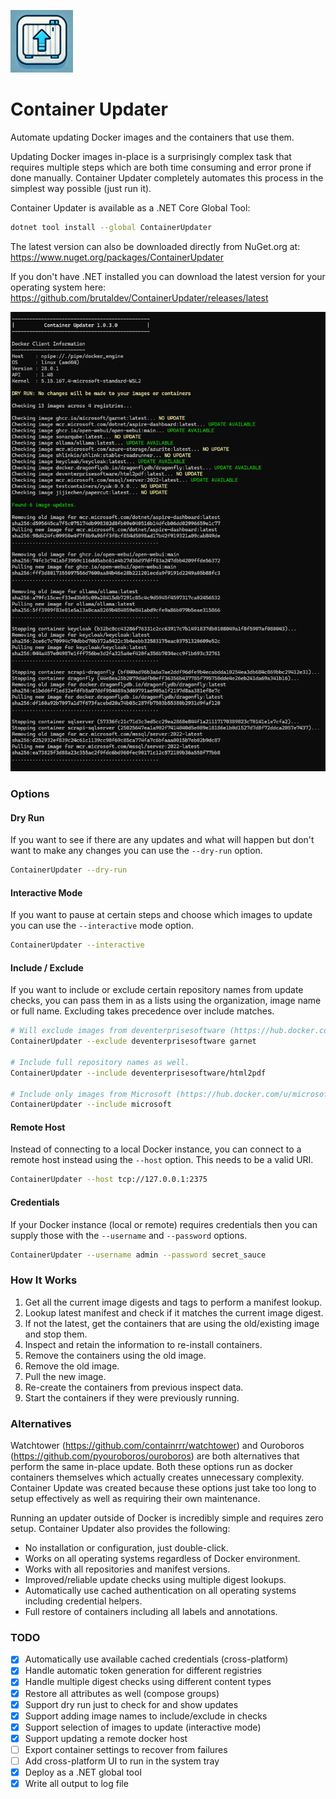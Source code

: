﻿![ICON](https://raw.githubusercontent.com/brutaldev/ContainerUpdater/main/icon_small.png)
	
# Container Updater

Automate updating Docker images and the containers that use them.

Updating Docker images in-place is a surprisingly complex task that requires multiple steps which are both time consuming and error prone if done manually.
Container Updater completely automates this process in the simplest way possible (just run it).

Container Updater is available as a .NET Core Global Tool:

```bash
dotnet tool install --global ContainerUpdater
```

The latest version can also be downloaded directly from NuGet.org at:
https://www.nuget.org/packages/ContainerUpdater

If you don't have .NET installed you can download the latest version for your operating system here:
https://github.com/brutaldev/ContainerUpdater/releases/latest

![SCREENSHOT](https://raw.githubusercontent.com/brutaldev/ContainerUpdater/main/screenshot.png)

### Options

#### Dry Run
If you want to see if there are any updates and what will happen but don't want to make any changes you can use the `--dry-run` option.

```bash
ContainerUpdater --dry-run
```

#### Interactive Mode
If you want to pause at certain steps and choose which images to update you can use the `--interactive` mode option.

```bash
ContainerUpdater --interactive
```

#### Include / Exclude
If you want to include or exclude certain repository names from update checks, you can pass them in as a lists using the organization, image name or full name.
Excluding takes precedence over include matches.

```bash
# Will exclude images from deventerprisesoftware (https://hub.docker.com/u/deventerprisesoftware) and microsoft/garnet.
ContainerUpdater --exclude deventerprisesoftware garnet

# Include full repository names as well.
ContainerUpdater --include deventerprisesoftware/html2pdf

# Include only images from Microsoft (https://hub.docker.com/u/microsoft).
ContainerUpdater --include microsoft
```

#### Remote Host
Instead of connecting to a local Docker instance, you can connect to a remote host instead using the `--host` option. This needs to be a valid URI.

```bash
ContainerUpdater --host tcp://127.0.0.1:2375
```

#### Credentials
If your Docker instance (local or remote) requires credentials then you can supply those with the `--username` and `--password` options.

```bash
ContainerUpdater --username admin --password secret_sauce
```

### How It Works

1. Get all the current image digests and tags to perform a manifest lookup.
2. Lookup latest manifest and check if it matches the current image digest.
3. If not the latest, get the containers that are using the old/existing image and stop them.
4. Inspect and retain the information to re-install containers.
5. Remove the containers using the old image.
6. Remove the old image.
7. Pull the new image.
8. Re-create the containers from previous inspect data.
9. Start the containers if they were previously running.

### Alternatives

Watchtower (https://github.com/containrrr/watchtower) and Ouroboros (https://github.com/pyouroboros/ouroboros) are both alternatives that perform the same in-place update.
Both these options run as docker containers themselves which actually creates unnecessary complexity.
Container Update was created because these options just take too long to setup effectively as well as requiring their own maintenance.

Running an updater outside of Docker is incredibly simple and requires zero setup.
Container Updater also provides the following:
- No installation or configuration, just double-click.
- Works on all operating systems regardless of Docker environment.
- Works with all repositories and manifest versions.
- Improved/reliable update checks using multiple digest lookups.
- Automatically use cached authentication on all operating systems including credential helpers.
- Full restore of containers including all labels and annotations.

### TODO

- [x] Automatically use available cached credentials (cross-platform)
- [x] Handle automatic token generation for different registries
- [x] Handle multiple digest checks using different content types
- [x] Restore all attributes as well (compose groups)
- [x] Support dry run just to check for and show updates
- [x] Support adding image names to include/exclude in checks
- [x] Support selection of images to update (interactive mode)
- [x] Support updating a remote docker host
- [ ] Export container settings to recover from failures
- [ ] Add cross-platform UI to run in the system tray
- [x] Deploy as a .NET global tool
- [x] Write all output to log file
